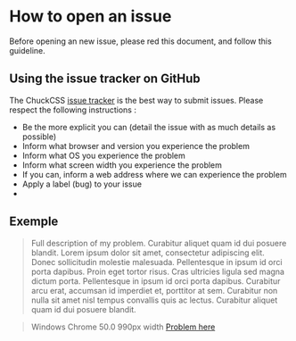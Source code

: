# How to open an issue

Before opening an new issue, please red this document, and follow this guideline.


## Using the issue tracker on GitHub
The ChuckCSS [issue tracker](https://github.com/alpixel/ChuckCSS/issues) is the best way to submit issues. Please respect the following instructions :

* Be the more explicit you can (detail the issue with as much details as possible)
* Inform what browser and version you experience the problem
* Inform what OS you experience the problem
* Inform what screen width you experience the problem
* If you can, inform a web address where we can experience the problem
* Apply a label (bug) to your issue
* 


## Exemple
> Full description of my problem. Curabitur aliquet quam id dui posuere blandit. Lorem ipsum dolor sit amet, consectetur adipiscing elit. Donec sollicitudin molestie malesuada. Pellentesque in ipsum id orci porta dapibus. Proin eget tortor risus. Cras ultricies ligula sed magna dictum porta. Pellentesque in ipsum id orci porta dapibus. Curabitur arcu erat, accumsan id imperdiet et, porttitor at sem. Curabitur non nulla sit amet nisl tempus convallis quis ac lectus. Curabitur aliquet quam id dui posuere blandit.

> Windows
> Chrome 50.0
> 990px width
> [Problem here](http://chuckcss.io/)
